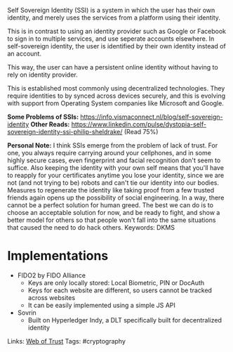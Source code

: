 Self Sovereign Identity (SSI) is a system in which the user has their own identity, and merely uses the services from a platform using their identity.

This is in contrast to using an identity provider such as Google or Facebook to sign in to multiple services, and use seperate accounts elsewhere. In self-sovereign identity, the user is identified by their own identity instead of an account.

This way, the user can have a persistent online identity without having to rely on identity provider.

This is established most commonly using decentralized technologies. They require identities to by synced across devices securely, and this is evolving with support from Operating System companies like Microsoft and Google.

**Some Problems of SSIs:** https://info.vismaconnect.nl/blog/self-sovereign-identity
**Other Reads:** https://www.linkedin.com/pulse/dystopia-self-sovereign-identity-ssi-philip-sheldrake/ (Read 75%)

**Personal Note:**
	I think SSIs emerge from the problem of lack of trust. For one, you always require carrying around your cellphones, and in some highly secure cases, even fingerprint and facial recognition don't seem to suffice. Also keeping the identity with your own self means that you'll have to reapply for your certificates anytime you lose your identity, since we are not (and not trying to be) robots and can't tie our identity into our bodies. Measures to regenerate the identity like taking proof from a few trusted friends again opens up the possibility of social engineering.
	In a way, there cannot be a perfect solution for human greed. The best we can do is to choose an acceptable solution for now, and be ready to fight, and show a better model for others so that people won't fall into the same situations that caused the need to do hack others.
Keywords: DKMS
# Implementations
- FIDO2 by FIDO Alliance
	- Keys are only locally stored: Local Biometric, PIN or DocAuth
	- Keys for each website are different, so users cannot be tracked across websites
	- It can be easily implemented using a simple JS API
- Sovrin
	- Built on Hyperledger Indy, a DLT specifically built for decentralized identity

Links:
[Web of Trust](Web%20of%20Trust.md)
Tags:
#cryptography 
